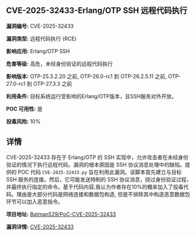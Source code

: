 ## CVE-2025-32433-Erlang/OTP SSH 远程代码执行

**漏洞编号:** CVE-2025-32433

**漏洞类型:** 远程代码执行 (RCE)

**影响应用:** Erlang/OTP SSH

**危害等级:** 高危，未经身份验证的远程代码执行

**影响版本:** OTP-25.3.2.20 之前, OTP-26.0-rc1 到 OTP-26.2.5.11 之前, OTP-27.0-rc1 到 OTP-27.3.3 之前

**利用条件:** 目标系统运行受影响的Erlang/OTP版本，且SSH服务对外开放。

**POC 可用性:** 是

**投毒风险:** 10%

## 详情

CVE-2025-32433 存在于 Erlang/OTP 的 SSH 实现中，允许攻击者在未经身份验证的情况下执行远程代码。漏洞的根本原因是 SSH 协议消息处理中的缺陷。提供的 POC 代码 `CVE-2025-32433.py` 旨在利用此漏洞。该脚本首先建立与目标 SSH 服务的连接。然后，它可能发送特制的 SSH 协议消息，绕过身份验证过程，并最终执行指定的命令。基于代码内容,我认为作者存在10%的概率加入了投毒代码。理由是大部分代码是网络连接和数据包构造, 但是不排除其中构造恶意数据包环节可以加入恶意指令。

**项目地址:** [Batman529/PoC-CVE-2025-32433](https://github.com/Batman529/PoC-CVE-2025-32433)

**漏洞详情:** [CVE-2025-32433](https://nvd.nist.gov/vuln/detail/CVE-2025-32433)
